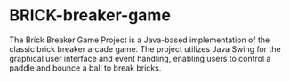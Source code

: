 # BRICK-breaker-game
The Brick Breaker Game Project is a Java-based implementation of the classic brick breaker arcade game. The project utilizes Java Swing for the graphical user interface and event handling, enabling users to control a paddle and bounce a ball to break bricks.
